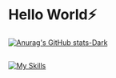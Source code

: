 # Hello World⚡
[![Anurag's GitHub stats-Dark](https://github-readme-stats.vercel.app/api?username=flagranti&show_icons=true&theme=great-gatsby#gh-dark-mode-only)](https://github.com/flagranti/github-readme-stats#gh-dark-mode-only)
##
[![My Skills](https://skillicons.dev/icons?i=js,html,css,react,flutter,blender,bootstrap,c,cpp,figma,godot,java,php,py,unity,&perline=5)](https://skillicons.dev)
##
